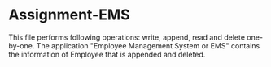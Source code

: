 # Assignment-EMS
This file performs following operations: write, append, read and delete one-by-one. The application "Employee Management System or EMS" contains the information of Employee that is appended and deleted.
